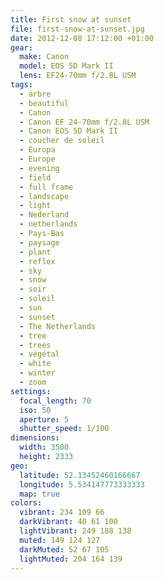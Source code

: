 ```yaml
---
title: First snow at sunset
file: first-snow-at-sunset.jpg
date: 2012-12-08 17:12:00 +01:00
gear:
  make: Canon
  model: EOS 5D Mark II
  lens: EF24-70mm f/2.8L USM
tags:
  - arbre
  - beautiful
  - Canon
  - Canon EF 24-70mm f/2.8L USM
  - Canon EOS 5D Mark II
  - coucher de soleil
  - Europa
  - Europe
  - evening
  - field
  - full frame
  - landscape
  - light
  - Nederland
  - netherlands
  - Pays-Bas
  - paysage
  - plant
  - reflex
  - sky
  - snow
  - soir
  - soleil
  - sun
  - sunset
  - The Netherlands
  - tree
  - trees
  - végétal
  - white
  - winter
  - zoom
settings:
  focal_length: 70
  iso: 50
  aperture: 5
  shutter_speed: 1/100
dimensions:
  width: 3500
  height: 2333
geo:
  latitude: 52.13452460166667
  longitude: 5.534147773333333
  map: true
colors:
  vibrant: 234 109 66
  darkVibrant: 40 61 100
  lightVibrant: 249 188 138
  muted: 149 124 127
  darkMuted: 52 67 105
  lightMuted: 204 164 139
---
```



